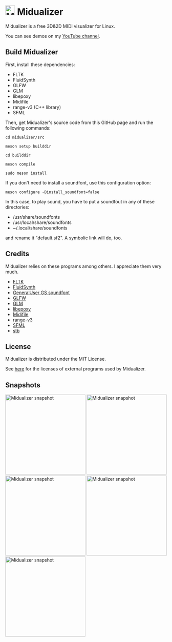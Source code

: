 # <img src="https://octo-translation.com/midualizer/favicon.svg" height="30" alt="Midualizer logo"/> Midualizer

Midualizer is a free 3D&2D MIDI visualizer for Linux.

You can see demos on my [YouTube channel](https://www.youtube.com/@octopus-hiko).

## Build Midualizer
First, install these dependencies:

- FLTK
- FluidSynth
- GLFW
- GLM
- libepoxy
- Midifile
- range-v3 (C++ library)
- SFML

Then, get Midualizer's source code from this GitHub page and run the following commands:

`cd midualizer/src`

`meson setup builddir`

`cd builddir`

`meson compile`

`sudo meson install`

If you don't need to install a soundfont, use this configuration option:

`meson configure -Dinstall_soundfont=false`

In this case, to play sound, you have to put a soundfout in any of these directories:
- /usr/share/soundfonts
- /usr/local/share/soundfonts
- ~/.local/share/soundfonts

and rename it "default.sf2". A symbolic link will do, too.

## Credits
Midualizer relies on these programs among others. I appreciate them very much.
- [FLTK](https://www.fltk.org/)
- [FluidSynth](https://www.fluidsynth.org/)
- [GeneralUser GS soundfont](https://www.schristiancollins.com/generaluser.php)
- [GLFW](https://www.glfw.org)
- [GLM](https://github.com/g-truc/glm)
- [libepoxy](https://github.com/anholt/libepoxy)
- [Midifile](https://midifile.sapp.org/)
- [range-v3](https://github.com/ericniebler/range-v3)
- [SFML](https://www.sfml-dev.org)
- [stb](https://github.com/nothings/stb)

## License
Midualizer is distributed under the MIT License.

See [here](https://octo-translation.com/midualizer/external_programs_licenses.html) for the licenses of external programs used by Midualizer.

## Snapshots
<img src="https://octo-translation.com/midualizer/snapshot1.jpg" alt="Midualizer snapshot" height="250" />
<img src="https://octo-translation.com/midualizer/snapshot2.jpg" alt="Midualizer snapshot" height="250" />
<img src="https://octo-translation.com/midualizer/snapshot3.png" alt="Midualizer snapshot" height="250" />
<img src="https://octo-translation.com/midualizer/snapshot4.png" alt="Midualizer snapshot" height="250" />
<img src="https://octo-translation.com/midualizer/snapshot5.png" alt="Midualizer snapshot" height="250" />
